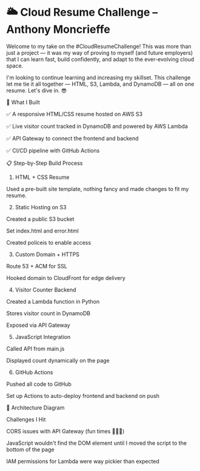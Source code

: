 # 🌥️ Cloud Resume Challenge – Anthony Moncrieffe

Welcome to my take on the #CloudResumeChallenge! This was more than just a project — it was my way of proving to myself (and future employers) that I can learn fast, build confidently, and adapt to the ever-evolving cloud space.

I'm looking to continue learning and increasing my skillset. This challenge let me tie it all together — HTML, S3, Lambda, and DynamoDB — all on one resume. Let's dive in. 😎

🚧 What I Built

✅ A responsive HTML/CSS resume hosted on AWS S3

✅ Live visitor count tracked in DynamoDB and powered by AWS Lambda

✅ API Gateway to connect the frontend and backend

✅ CI/CD pipeline with GitHub Actions

📋 Step-by-Step Build Process

1. HTML + CSS Resume

Used a pre-built site template, nothing fancy and made changes to fit my resume.

2. Static Hosting on S3

Created a public S3 bucket

Set index.html and error.html

Created policeis to enable access

3. Custom Domain + HTTPS

Route 53 + ACM for SSL

Hooked domain to CloudFront for edge delivery

4. Visitor Counter Backend

Created a Lambda function in Python

Stores visitor count in DynamoDB

Exposed via API Gateway

5. JavaScript Integration

Called API from main.js

Displayed count dynamically on the page

6. GitHub Actions

Pushed all code to GitHub

Set up Actions to auto-deploy frontend and backend on push

🧱 Architecture Diagram



Challenges I Hit

CORS issues with API Gateway (fun times 🤦🏾‍♂️)

JavaScript wouldn't find the DOM element until I moved the script to the bottom of the page

IAM permissions for Lambda were way pickier than expected

